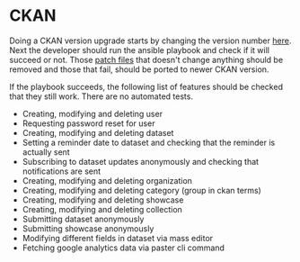 # CKAN

Doing a CKAN version upgrade starts by changing the version number [here](https://github.com/6aika/sixodp/blob/master/ansible/roles/ckan-install/vars/main.yml). Next the developer should run the ansible playbook and check if it will succeed or not. Those [patch files](https://github.com/6aika/sixodp/tree/master/ansible/roles/ckan-install-patches/files/patches) that doesn't change anything should be removed and those that fail, should be ported to newer CKAN version.

If the playbook succeeds, the following list of features should be checked that they still work. There are no automated tests.

* Creating, modifying and deleting user
* Requesting password reset for user
* Creating, modifying and deleting dataset
* Setting a reminder date to dataset and checking that the reminder is actually sent
* Subscribing to dataset updates anonymously and checking that notifications are sent
* Creating, modifying and deleting organization
* Creating, modifying and deleting category \(group in ckan terms\)
* Creating, modifying and deleting showcase
* Creating, modifying and deleting collection
* Submitting dataset anonymously
* Submitting showcase anonymously
* Modifying different fields in dataset via mass editor
* Fetching google analytics data via paster cli command

